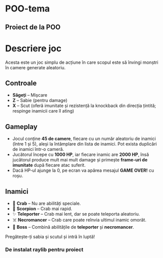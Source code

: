 # POO-tema
## Proiect de la POO
# Descriere joc

Acesta este un joc simplu de acțiune în care scopul este să învingi monștri în camere generate aleatoriu.  

## Controale
- **Săgeți** – Mișcare
- **Z** – Sabie (pentru damage)
- **X** – Scut (oferă imunitate și rezistență la knockback din direcția țintită; respinge inamicii care îl ating)

## Gameplay
- Jocul conține **45 de camere**, fiecare cu un număr aleatoriu de inamici (între 1 și 5), aleși la întâmplare din lista de inamici. Pot exista duplicări de inamici într-o cameră.
- Jucătorul începe cu **1000 HP**, iar fiecare inamic are **2000 HP**, însă jucătorul produce mult mai mult damage și primește **frame-uri de imunitate** după fiecare atac suferit.
- Dacă HP-ul ajunge la 0, pe ecran va apărea mesajul **GAME OVER!** cu roșu.

## Inamici
- 🦀 **Crab** – Nu are abilități speciale.
- 🦂 **Scorpion** – Crab mai rapid.
- ✨ **Teleporter** – Crab mai lent, dar se poate teleporta aleatoriu.
- ☠️ **Necromancer** – Crab care poate reînvia ultimul inamic omorât.
- 👑 **Boss** – Combină abilitățile de **teleporter** și **necromancer**.

Pregătește-ți sabia și scutul și intră în luptă!

### De instalat raylib pentru proiect
